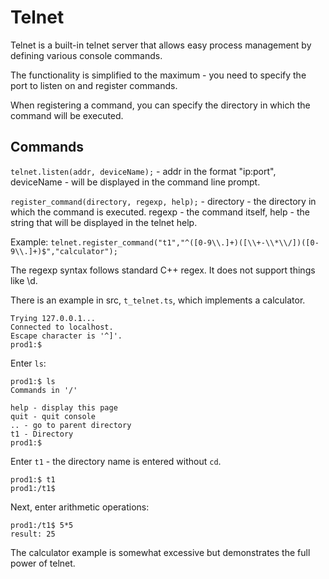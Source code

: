 # Telnet

Telnet is a built-in telnet server that allows easy process management by defining various console commands.

The functionality is simplified to the maximum - you need to specify the port to listen on and register commands.

When registering a command, you can specify the directory in which the command will be executed.

## Commands

`telnet.listen(addr, deviceName);` - addr in the format "ip:port", deviceName - will be displayed in the command line prompt.

`register_command(directory, regexp, help);` - directory - the directory in which the command is executed. regexp - the command itself, help - the string that will be displayed in the telnet help.

Example:
`telnet.register_command("t1","^([0-9\\.]+)([\\+-\\*\\/])([0-9\\.]+)$","calculator");`

The regexp syntax follows standard C++ regex. It does not support things like \d.

There is an example in src, `t_telnet.ts`, which implements a calculator.

```
Trying 127.0.0.1...
Connected to localhost.
Escape character is '^]'.
prod1:$
```

Enter `ls`:

```
prod1:$ ls
Commands in '/'

help - display this page
quit - quit console
.. - go to parent directory
t1 - Directory
prod1:$
```

Enter `t1` - the directory name is entered without `cd`.

```
prod1:$ t1
prod1:/t1$
```

Next, enter arithmetic operations:

```
prod1:/t1$ 5*5
result: 25
```

The calculator example is somewhat excessive but demonstrates the full power of telnet.


